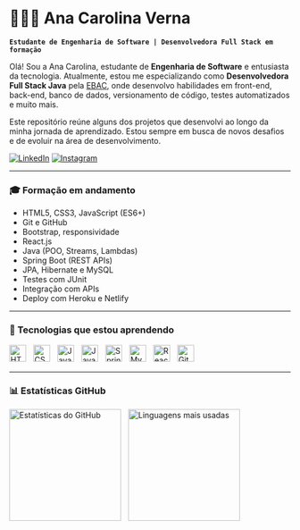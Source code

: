 # 👩🏾‍💻 Ana Carolina Verna

**`Estudante de Engenharia de Software | Desenvolvedora Full Stack em formação`**

Olá! Sou a Ana Carolina, estudante de **Engenharia de Software** e entusiasta da tecnologia. Atualmente, estou me especializando como **Desenvolvedora Full Stack Java** pela [EBAC](https://ebaconline.com.br/full-stack-java), onde desenvolvo habilidades em front-end, back-end, banco de dados, versionamento de código, testes automatizados e muito mais.

Este repositório reúne alguns dos projetos que desenvolvi ao longo da minha jornada de aprendizado. Estou sempre em busca de novos desafios e de evoluir na área de desenvolvimento.

[![LinkedIn](https://img.shields.io/badge/LinkedIn-Ana%20Carolina%20Verna-0077B5?style=for-the-badge&logo=linkedin&logoColor=white)](https://www.linkedin.com/in/anacarolinaverna/)
[![Instagram](https://img.shields.io/badge/@anacarolinaverna-E4405F?style=for-the-badge&logo=instagram&logoColor=white)](https://www.instagram.com/anacarolinaverna)

---

### 🎓 Formação em andamento

- HTML5, CSS3, JavaScript (ES6+)
- Git e GitHub
- Bootstrap, responsividade
- React.js
- Java (POO, Streams, Lambdas)
- Spring Boot (REST APIs)
- JPA, Hibernate e MySQL
- Testes com JUnit
- Integração com APIs
- Deploy com Heroku e Netlify

---

### 🚀 Tecnologias que estou aprendendo

<img align="left" alt="HTML" title="HTML5" width="30px" style="padding-right: 10px;" src="https://cdn.jsdelivr.net/gh/devicons/devicon@latest/icons/html5/html5-original.svg"/>
<img align="left" alt="CSS" title="CSS3" width="30px" style="padding-right: 10px;" src="https://cdn.jsdelivr.net/gh/devicons/devicon@latest/icons/css3/css3-original.svg"/>
<img align="left" alt="JavaScript" title="JavaScript" width="30px" style="padding-right: 10px;" src="https://cdn.jsdelivr.net/gh/devicons/devicon@latest/icons/javascript/javascript-original.svg"/>
<img align="left" alt="Java" title="Java" width="30px" style="padding-right: 10px;" src="https://cdn.jsdelivr.net/gh/devicons/devicon@latest/icons/java/java-original.svg"/>
<img align="left" alt="Spring Boot" title="Spring Boot" width="30px" style="padding-right: 10px;" src="https://cdn.jsdelivr.net/gh/devicons/devicon@latest/icons/spring/spring-original.svg"/>
<img align="left" alt="MySQL" title="MySQL" width="30px" style="padding-right: 10px;" src="https://cdn.jsdelivr.net/gh/devicons/devicon@latest/icons/mysql/mysql-original.svg"/>
<img align="left" alt="React" title="React.js" width="30px" style="padding-right: 10px;" src="https://cdn.jsdelivr.net/gh/devicons/devicon@latest/icons/react/react-original.svg"/>
<img align="left" alt="Git" title="Git" width="30px" style="padding-right: 10px;" src="https://cdn.jsdelivr.net/gh/devicons/devicon@latest/icons/git/git-original.svg"/>

<br/>
<br/>

---
### 📊 Estatísticas GitHub

<p>
  <img 
    align="left" 
    alt="Estatísticas do GitHub" 
    height="200" 
    style="padding-right: 10px;" 
    src="https://github-readme-stats.vercel.app/api?username=carolverna&show_icons=true&theme=tokyonight&include_all_commits=true&locale=pt-br&cache_seconds=86400" 
  />

  <img 
    align="left" 
    alt="Linguagens mais usadas" 
    height="200" 
    src="https://github-readme-stats.vercel.app/api/top-langs/?username=carolverna&theme=tokyonight&layout=compact&custom_title=Linguagens+Mais+Usadas&langs_count=8&cache_seconds=86400" 
  />
</p>

